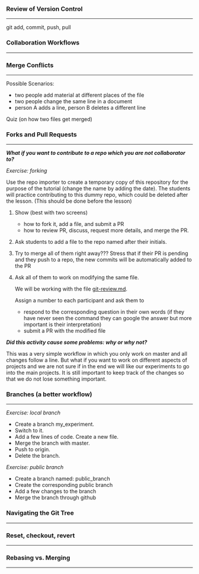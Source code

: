 ### Review of Version Control
----
git add, commit, push, pull

### Collaboration Workflows
----

### Merge Conflicts
----
Possible Scenarios:
* two people add material at different places of the file
* two people change the same line in a document
* person A adds a line, person B deletes a different line

Quiz (on how two files get merged)

### Forks and Pull Requests
----------------------------------

***What if you want to contribute to a repo which you are not collaborator to?***

*Exercise: forking*

Use the repo importer to create a temporary copy of this repository for the purpose of the tutorial (change the name by adding the date). The students will practice contributing to this dummy repo, which could be deleted after the lesson. (This should be done before the lesson)

1. Show (best with two screens)
    - how to fork it, add a file, and submit a PR
    - how to review PR, discuss, request more details, and merge the PR.

2. Ask students to add a file to the repo named after their initials.

3. Try to merge all of them right away??? Stress that if their PR is pending and they push to a repo, the new commits will be automatically added to the PR

4. Ask all of them to work on modifying the same file.

    We will be working with the file [git-review.md](git-review.md).

    Assign a number to each participant and ask them to
    - respond to the corresponding question in their own words (if they have never seen the command they can google the answer but more important is their interpretation)
    - submit a PR with the modified file



***Did this activity cause some problems: why or why not?***

This was a very simple workflow in which you only work on master and all changes follow a line. But what if you want to work on different aspects of projects and we are not sure if in the end we will like our experiments to go into the main projects. It is still important to keep track of the changes so that we do not lose something important.

### Branches (a better workflow)
--------------------
*Exercise: local branch*

* Create a branch my_experiment.
* Switch to it.
* Add a few lines  of code. Create a new file.
* Merge the branch with master.
* Push to origin.
* Delete the branch.

*Exercise: public branch*

* Create a branch named: public_branch
* Create the corresponding public branch
* Add a few changes to the branch
* Merge the branch through github


### Navigating the Git Tree
----------------------------

### Reset, checkout, revert
---------------------------

### Rebasing vs. Merging
-------------------------
